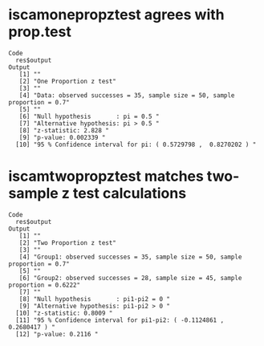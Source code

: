# iscamonepropztest agrees with prop.test

    Code
      res$output
    Output
       [1] ""                                                                        
       [2] "One Proportion z test"                                                   
       [3] ""                                                                        
       [4] "Data: observed successes = 35, sample size = 50, sample proportion = 0.7"
       [5] ""                                                                        
       [6] "Null hypothesis       : pi = 0.5 "                                       
       [7] "Alternative hypothesis: pi > 0.5 "                                       
       [8] "z-statistic: 2.828 "                                                     
       [9] "p-value: 0.002339 "                                                      
      [10] "95 % Confidence interval for pi: ( 0.5729798 ,  0.8270202 ) "            

# iscamtwopropztest matches two-sample z test calculations

    Code
      res$output
    Output
       [1] ""                                                                             
       [2] "Two Proportion z test"                                                        
       [3] ""                                                                             
       [4] "Group1: observed successes = 35, sample size = 50, sample proportion = 0.7"   
       [5] ""                                                                             
       [6] "Group2: observed successes = 28, sample size = 45, sample proportion = 0.6222"
       [7] ""                                                                             
       [8] "Null hypothesis       : pi1-pi2 = 0 "                                         
       [9] "Alternative hypothesis: pi1-pi2 > 0 "                                         
      [10] "z-statistic: 0.8009 "                                                         
      [11] "95 % Confidence interval for pi1-pi2: ( -0.1124861 ,  0.2680417 ) "           
      [12] "p-value: 0.2116 "                                                             

